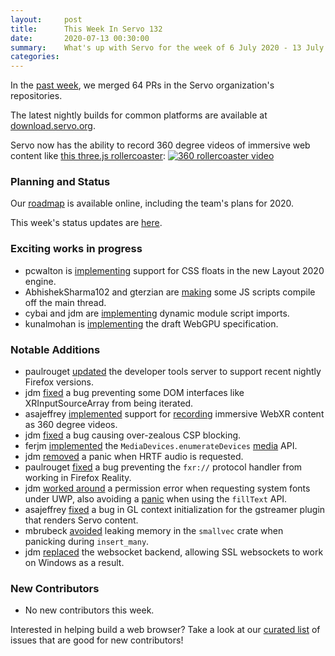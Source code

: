 ```yaml
---
layout:     post
title:      This Week In Servo 132
date:       2020-07-13 00:30:00
summary:    What's up with Servo for the week of 6 July 2020 - 13 July 2020
categories:
---
```


In the [past week](https://github.com/pulls?utf8=%E2%9C%93&q=is%3Apr+is%3Amerged+closed%3A2020-07-06..2020-07-13+user%3Aservo+),
we merged 64 PRs in the Servo organization's repositories.

The latest nightly builds for common platforms are available at [download.servo.org](https://download.servo.org/).

Servo now has the ability to record 360 degree videos of immersive web content like [this three.js rollercoaster](http://rawcdn.githack.com/mrdoob/three.js/master/examples/webxr_vr_rollercoaster.html):
[![360 rollercoaster video](http://img.youtube.com/vi/buivCKjTtbk/0.jpg)](http://www.youtube.com/watch?v=buivCKjTtbk "360 rollercoaster video")

### Planning and Status

Our [roadmap](https://github.com/servo/servo/wiki/Roadmap) is available online, including the team's plans for 2020.

This week's status updates are [here](https://build.servo.org/standups/).

### Exciting works in progress

- pcwalton is [implementing](https://github.com/servo/servo/pull/27216) support for CSS floats in the new Layout 2020 engine.
- AbhishekSharma102 and gterzian are [making](https://github.com/servo/servo/pull/26710) some JS scripts compile off the main thread.
- cybai and jdm are [implementing](https://github.com/servo/servo/pull/27026) dynamic module script imports.
- kunalmohan is [implementing](https://github.com/servo/servo/projects/24) the draft WebGPU specification.

### Notable Additions

* paulrouget [updated](https://github.com/servo/servo/pull/27229) the developer tools server to support recent nightly Firefox versions.
* jdm [fixed](https://github.com/servo/servo/pull/27227) a bug preventing some DOM interfaces like XRInputSourceArray from being iterated.
* asajeffrey [implemented](https://github.com/servo/servo/pull/27224) support for [recording](https://github.com/servo/webxr/pull/181) immersive WebXR content as 360 degree videos.
* jdm [fixed](https://github.com/rust-ammonia/rust-content-security-policy/pull/30) a bug causing over-zealous CSP blocking.
* ferjm [implemented](https://github.com/servo/servo/pull/27152) the `MediaDevices.enumerateDevices` [media](https://github.com/servo/media/pull/368) API.
* jdm [removed](https://github.com/servo/media/pull/370) a panic when HRTF audio is requested.
* paulrouget [fixed](https://github.com/servo/servo/pull/27177) a bug preventing the `fxr://` protocol handler from working in Firefox Reality.
* jdm [worked around](https://github.com/servo/font-kit/pull/156) a permission error when requesting system fonts under UWP, also avoiding a [panic](https://github.com/servo/servo/pull/27184) when using the `fillText` API.
* asajeffrey [fixed](https://github.com/servo/servo/pull/27142) a bug in GL context initialization for the gstreamer plugin that renders Servo content.
* mbrubeck [avoided](https://github.com/servo/rust-smallvec/pull/213) leaking memory in the `smallvec` crate when panicking during `insert_many`.
* jdm [replaced](https://github.com/servo/servo/pull/27164) the websocket backend, allowing SSL websockets to work on Windows as a result.

### New Contributors

* No new contributors this week.

Interested in helping build a web browser? Take a look at our [curated list](https://starters.servo.org/) of issues that are good for new contributors!
